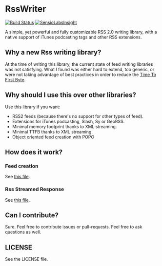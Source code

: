 # RssWriter

[![Build Status](https://travis-ci.org/marcw/rss-writer.svg?branch=master)](https://travis-ci.org/marcw/rss-writer)
[![SensioLabsInsight](https://insight.sensiolabs.com/projects/515dfe1b-e319-46a2-9b12-b1fc9508b5a8/mini.png)](https://insight.sensiolabs.com/projects/515dfe1b-e319-46a2-9b12-b1fc9508b5a8)

A simple, yet powerful and fully customizable RSS 2.0 writing library, with a
native support of iTunes podcasting tags and other RSS extensions.

## Why a new Rss writing library?

At the time of writing this library, the current state of feed writing
libraries was not satisfying. What I found was either hard to extend, too
generic, or were not taking advantage of best practices in order to reduce the
[Time To First Byte](https://en.wikipedia.org/wiki/Time_To_First_Byte).

## Why should I use this over other libraries?

Use this library if you want:

- RSS2 feeds (because there's no support for other types of feed).
- Extensions for iTunes podcasting, Slash, Sy or GeoRSS.
- Minimal memory footprint thanks to XML streaming.
- Minimal TTFB thanks to XML streaming.
- Object oriented feed creation with POPO

## How does it work?

### Feed creation

See [this file](blob/master/tests/RssWriterTest.php).

### Rss Streamed Response

See [this file](blob/master/tests/Bridge/Symfony/HttpFoundation/RssStreamedResponseTest.php).

## Can I contribute?

Sure. Feel free to contribute issues or pull-requests. Feel free to ask
questions as well.

## LICENSE

See the LICENSE file.
